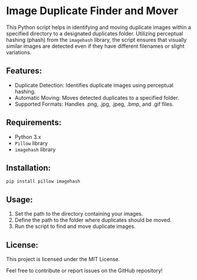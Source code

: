 # Image Duplicate Finder and Mover

This Python script helps in identifying and moving duplicate images within a specified directory to a designated duplicates folder. Utilizing perceptual hashing (phash) from the `imagehash` library, the script ensures that visually similar images are detected even if they have different filenames or slight variations.

## Features:
- Duplicate Detection: Identifies duplicate images using perceptual hashing.
- Automatic Moving: Moves detected duplicates to a specified folder.
- Supported Formats: Handles .png, .jpg, .jpeg, .bmp, and .gif files.

## Requirements:
- Python 3.x
- `Pillow` library
- `imagehash` library

## Installation:
```
pip install pillow imagehash

```

## Usage:
1. Set the path to the directory containing your images.
2. Define the path to the folder where duplicates should be moved.
3. Run the script to find and move duplicate images.

## License:
This project is licensed under the MIT License. 

Feel free to contribute or report issues on the GitHub repository!
